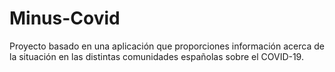 # Minus-Covid
Proyecto basado en una aplicación que proporciones información acerca de la situación en las distintas comunidades españolas sobre el COVID-19.
